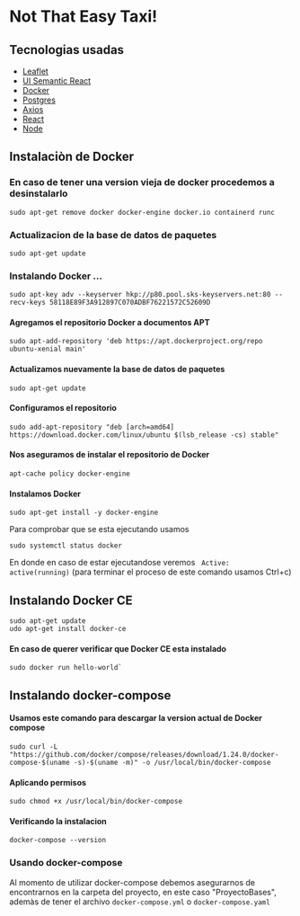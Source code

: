 # Not That Easy Taxi!

## Tecnologias usadas

* [Leaflet](https://leafletjs.com/)
* [UI Semantic React](https://react.semantic-ui.com/)
* [Docker](https://www.docker.com/)
* [Postgres](https://www.postgresql.org/)
* [Axios](https://github.com/axios/axios)
* [React](https://reactjs.org/)
* [Node](https://nodejs.org/es/)

## Instalaciòn de Docker

### En caso de tener una version vieja de docker procedemos a desinstalarlo
```
sudo apt-get remove docker docker-engine docker.io containerd runc
```
### Actualizacion de la base de datos de paquetes
```
sudo apt-get update
```
### Instalando Docker ...
```
sudo apt-key adv --keyserver hkp://p80.pool.sks-keyservers.net:80 --recv-keys 58118E89F3A912897C070ADBF76221572C52609D
```
#### Agregamos el repositorio Docker a documentos APT
```
sudo apt-add-repository 'deb https://apt.dockerproject.org/repo ubuntu-xenial main'
```
#### Actualizamos nuevamente la base de datos de paquetes
```
sudo apt-get update
```
#### Configuramos el repositorio
```
sudo add-apt-repository "deb [arch=amd64] https://download.docker.com/linux/ubuntu $(lsb_release -cs) stable"
```
#### Nos aseguramos de instalar el repositorio de Docker
```
apt-cache policy docker-engine
```
#### Instalamos Docker
```
sudo apt-get install -y docker-engine
```
Para comprobar que se esta ejecutando usamos 
```
sudo systemctl status docker
```
En donde en caso de estar ejecutandose veremos ``` Active: active(running)```
(para terminar el proceso de este comando usamos Ctrl+c)

## Instalando Docker CE
```
sudo apt-get update
udo apt-get install docker-ce
```
#### En caso de querer verificar que Docker CE esta instalado
```
sudo docker run hello-world`
```
## Instalando docker-compose

#### Usamos este comando para descargar la version actual de Docker compose

```
sudo curl -L "https://github.com/docker/compose/releases/download/1.24.0/docker-compose-$(uname -s)-$(uname -m)" -o /usr/local/bin/docker-compose
```
#### Aplicando permisos
```
sudo chmod +x /usr/local/bin/docker-compose
```

#### Verificando la instalacion
```
docker-compose --version
```

### Usando docker-compose

Al momento de utilizar docker-compose debemos asegurarnos de encontrarnos en la carpeta del proyecto, en este caso "ProyectoBases", ademàs de tener el archivo ```docker-compose.yml``` o ```docker-compose.yaml ```


